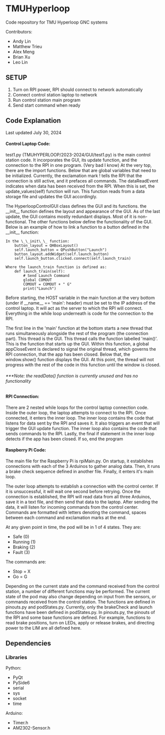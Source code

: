 # TMUHyperloop
Code repository for TMU Hyperloop GNC systems

Contributors:
- Andy Lin
- Matthew Trieu
- Alex Meng
- Brian Xu
- Leo Lin

## SETUP
1. Turn on RPI power, RPI should connect to network automatically
2. Connect control station laptop to network
3. Run control station main program
4. Send start command when ready

## Code Explanation
Last updated July 30, 2024

#### Control Laptop Code:
test1.py (TMUHYPERLOOP/2023-2024/GUI/test1.py) is the main control station code. It incorporates the GUI, its update function, and the connection to the RPI in one program. (Very bad I know)
At the very top, there are the import functions. Below that are global variables that need to be initialized. Currently, the exclamation mark ! tells the RPI that the connection is still active, and it prefaces all commands.
The dataReadEvent indicates when data has been received from the RPI. When this is set, the update_values(self) function will run. This function reads from a data storage file and updates the GUI accordingly.

The HyperloopControlGUI class defines the GUI and its functions. the \_\_init\_\_ function defines the layout and appearance of the GUI. As of the last update, the GUI contains mostly redundant displays. Most of it is non-functional.
The other functions below define the functionality of the GUI. Below is an example of how to link a function to a button defined in the \_\_init\_\_ function:

    In the \_\_init\_\_ function:
        button_layout = QHBoxLayout()
        self.launch_button = QPushButton("Launch")
        button_layout.addWidget(self.launch_button)
        self.launch_button.clicked.connect(self.launch_train)

    Where the launch_train function is defined as:
        def launch_train(self):
            # Send Launch Command
            global COMOUT
            COMOUT = COMOUT + " G"
            print("Launch")

Before starting, the HOST variable in the main function at the very bottom (under if \_\_name\_\_ == 'main': header) must be set to the IP address of the control laptop. It will act as the server to which
the RPI will connect. Everything in the while loop underneath is code for the connection to the RPI.

The first line in the 'main' function at the bottom starts a new thread that runs simultaneously alongside the rest of the program (the connection part). This thread is the GUI. This thread calls the function labelled 'main()'.
This is the function that starts up the GUI. Within this function, a global appCloseEvent is declared to signal the original thread, which governs the RPI connection, that the app has been closed.
Below that, the window.show() function displays the GUI. At this point, the thread will not progress with the rest of the code in this function until the window is closed.

###### ***Note: the readData() function is currently unused and has no functionality


#### RPI Connection:
There are 2 nested while loops for the control laptop connection code. 
Inside the outer loop, the laptop attempts to connect to the RPI. Once connected, it enters the inner loop.
The inner loop contains the code that listens for data sent by the RPI and saves it. It also triggers an event that will trigger the GUI update function.
The inner loop also contains the code that sends commands to the RPI. Lastly, the final if statement in the inner loop detects if the app has been closed. If so, end the program

#### Raspberry Pi Code:
The main file for the Raspberry Pi is rpiMain.py. On startup, it establishes connections with each of the 3 Arduinos to gather analog data. Then, it runs a brake check sequence defined in another file. Finally, it enters it's main loop.

The outer loop attempts to establish a connection with the control center. If it is unsuccessful, it will wait one second before retrying. Once the connection is established, the RPI will read data from all three Arduinos, save it in a text file, and then send that data to the laptop. After sending the data, it will listen for incoming commands from the control center. Commands are formatted with letters denoting the command, spaces between each command and exclamation marks at the end. 

At any given point in time, the pod will be in 1 of 4 states. They are:
- Safe (0)
- Running (1)
- Braking (2)
- Fault (3)

The commands are:
- Stop = X
- Go = G

Depending on the current state and the command received from the control station, a number of different functions may be performed. The current state of the pod may also change depending on input from the sensors, or commands received from the control station.
The functions are defined in pinouts.py and podStates.py. Currently, only the brakeCheck and launch functions have been defined in podStates.py. In pinouts.py, the pinouts of the RPI and some base functions are defined. For example, functions to read brake positions, turn on LEDs, apply or release brakes, and directing power to the LIM are all defined here.



## Dependencies

### Libraries
Python:
- PyQt
- PySide6
- serial    
- sys    
- socket    
- time    

Arduino:
- Timer.h    
- AM2302-Sensor.h
